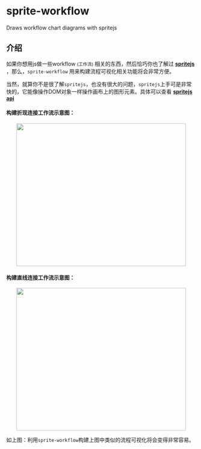 # sprite-workflow
Draws workflow chart diagrams with spritejs
## 介绍

如果你想用js做一些workflow <small>(工作流)</small> 相关的东西，然后恰巧你也了解过 <a target="_blank" style="font-weight:bold" href='https://www.spritejs.com'>  spritejs </a>，那么，```sprite-workflow``` 用来构建流程可视化相关功能将会非常方便。

当然，就算你不是很了解```spritejs```，也没有很大的问题，```spritejs```上手可是非常快的，它能像操作DOM对象一样操作画布上的图形元素。具体可以查看 <a target="_blank" style="font-weight:bold" href='https://www.spritejs.com'> spritejs api </a>

#### 构建折现连接工作流示意图：
<img style="display:block;margin:0 auto" src="//spritejs.oss-cn-beijing.aliyuncs.com/images/sprite-workflow01.png" width="450" height="380" />

#### 构建直线连接工作流示意图：

<img style="display:block;margin:0 auto" src="//spritejs.oss-cn-beijing.aliyuncs.com/images/sprite-workflow02.png" width="450" height="380" />


如上图：利用```sprite-workflow```构建上图中类似的流程可视化将会变得非常容易。
